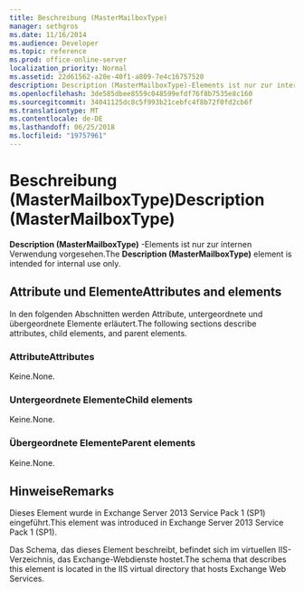```yaml
---
title: Beschreibung (MasterMailboxType)
manager: sethgros
ms.date: 11/16/2014
ms.audience: Developer
ms.topic: reference
ms.prod: office-online-server
localization_priority: Normal
ms.assetid: 22d61562-a20e-40f1-a809-7e4c16757520
description: Description (MasterMailboxType)-Elements ist nur zur internen Verwendung vorgesehen.
ms.openlocfilehash: 3de585dbee8559c048599efdf76f8b7535e8c160
ms.sourcegitcommit: 34041125dc8c5f993b21cebfc4f8b72f0fd2cb6f
ms.translationtype: MT
ms.contentlocale: de-DE
ms.lasthandoff: 06/25/2018
ms.locfileid: "19757961"
---
```

# <a name="description-mastermailboxtype"></a><span data-ttu-id="1477c-103">Beschreibung (MasterMailboxType)</span><span class="sxs-lookup"><span data-stu-id="1477c-103">Description (MasterMailboxType)</span></span>

<span data-ttu-id="1477c-104">**Description (MasterMailboxType)** -Elements ist nur zur internen Verwendung vorgesehen.</span><span class="sxs-lookup"><span data-stu-id="1477c-104">The **Description (MasterMailboxType)** element is intended for internal use only.</span></span> 

## <a name="attributes-and-elements"></a><span data-ttu-id="1477c-105">Attribute und Elemente</span><span class="sxs-lookup"><span data-stu-id="1477c-105">Attributes and elements</span></span>

<span data-ttu-id="1477c-106">In den folgenden Abschnitten werden Attribute, untergeordnete und übergeordnete Elemente erläutert.</span><span class="sxs-lookup"><span data-stu-id="1477c-106">The following sections describe attributes, child elements, and parent elements.</span></span>
  
### <a name="attributes"></a><span data-ttu-id="1477c-107">Attribute</span><span class="sxs-lookup"><span data-stu-id="1477c-107">Attributes</span></span>

<span data-ttu-id="1477c-108">Keine.</span><span class="sxs-lookup"><span data-stu-id="1477c-108">None.</span></span>
  
### <a name="child-elements"></a><span data-ttu-id="1477c-109">Untergeordnete Elemente</span><span class="sxs-lookup"><span data-stu-id="1477c-109">Child elements</span></span>

<span data-ttu-id="1477c-110">Keine.</span><span class="sxs-lookup"><span data-stu-id="1477c-110">None.</span></span>
  
### <a name="parent-elements"></a><span data-ttu-id="1477c-111">Übergeordnete Elemente</span><span class="sxs-lookup"><span data-stu-id="1477c-111">Parent elements</span></span>

<span data-ttu-id="1477c-112">Keine.</span><span class="sxs-lookup"><span data-stu-id="1477c-112">None.</span></span>
  
## <a name="remarks"></a><span data-ttu-id="1477c-113">Hinweise</span><span class="sxs-lookup"><span data-stu-id="1477c-113">Remarks</span></span>

<span data-ttu-id="1477c-114">Dieses Element wurde in Exchange Server 2013 Service Pack 1 (SP1) eingeführt.</span><span class="sxs-lookup"><span data-stu-id="1477c-114">This element was introduced in Exchange Server 2013 Service Pack 1 (SP1).</span></span>
  
<span data-ttu-id="1477c-115">Das Schema, das dieses Element beschreibt, befindet sich im virtuellen IIS-Verzeichnis, das Exchange-Webdienste hostet.</span><span class="sxs-lookup"><span data-stu-id="1477c-115">The schema that describes this element is located in the IIS virtual directory that hosts Exchange Web Services.</span></span>
  

